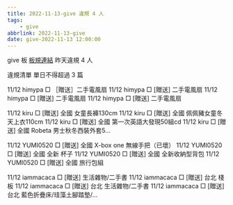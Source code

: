 ```yaml
---
title: 2022-11-13-give 違規 4 人
tags:
    - give
abbrlink: 2022-11-13-give
date: give-2022-11-13 12:00:00
---
```

give 板 [板規連結](https://www.ptt.cc/bbs/give/M.1612495900.A.C32.html)
昨天違規 4 人
<!-- more -->

違規清單
單日不得超過 3 篇

11/12 himypa □ ［贈送］二手電風扇
11/12 himypa □ [贈送] 二手電風扇
11/12 himypa □ [贈送] 二手電風扇
11/12 himypa □ [贈送] 二手電風扇

11/12 kiru □ [贈送] 全國 女童長褲130cm
11/12 kiru □ [贈送] 全國 佩佩豬女童冬天上衣110cm
11/12 kiru □ [贈送] 全國 第一次英語大發現50組cd
11/12 kiru □ [贈送] 全國 Robeta 男士秋冬西裝外套5…

11/12 YUMI0520 □ [贈送] 全國 X-box one 無線手把（已壞）
11/12 YUMI0520 □ [贈送]  全國 全新 杯子
11/12 YUMI0520 □ [贈送] 全國 全新收納型背包
11/12 YUMI0520 □ [贈送] 全國 旅行包組

11/12 iammacaca □ [贈送] 生活雜物/二手書
11/12 iammacaca □ [贈送] 台北 棧板
11/12 iammacaca □ [贈送] 台北 生活雜物/二手書
11/12 iammacaca □ [贈送] 台北 藍色折疊床/珪藻土腳踏墊/…